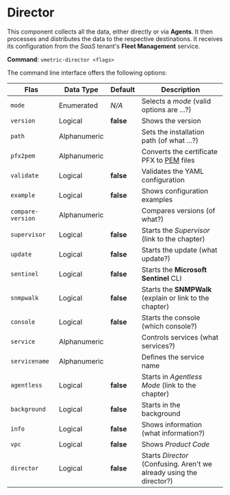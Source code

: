 # Director

This component collects all the data, either directly or via **Agents**. It then processes and distributes the data to the respective destinations. It receives its configuration from the _SaaS_ tenant's **Fleet Management** service.

**Command**: `vmetric-director <flags>`

The command line interface offers the following options:

|Flas|Data Type|Default|Description|
|---|---|---|---|
|`mode`|Enumerated|_N/A_|Selects a _mode_ (valid options are ...?)|
|`version`|Logical|**false**|Shows the version|
|`path`|Alphanumeric||Sets the installation path (of what ...?)|
|`pfx2pem`|Alphanumeric||Converts the certificate PFX to [PEM](../../ref/pem.md) files|
|`validate`|Logical|**false**|Validates the YAML configuration|
|`example`|Logical|**false**|Shows configuration examples|
|`compare-version`|Alphanumeric||Compares versions (of what?)|
|`supervisor`|Logical|**false**|Starts the _Supervisor_ (link to the chapter)|
|`update`|Logical|**false**|Starts the update (what update?)|
|`sentinel`|Logical|**false**|Starts the **Microsoft Sentinel** CLI|
|`snmpwalk`|Logical|**false**|Starts the **SNMPWalk** (explain or link to the chapter)|
|`console`|Logical|**false**|Starts the console (which console?)|
|`service`|Alphanumeric||Controls services (what services?)|
|`servicename`|Alphanumeric||Defines the service name|
|`agentless`|Logical|**false**|Starts in _Agentless Mode_ (link to the chapter)|
|`background`|Logical|**false**|Starts in the background|
|`info`|Logical|**false**|Shows information (what information?)|
|`vpc`|Logical|**false**|Shows _Product Code_|
|`director`|Logical|**false**|Starts _Director_ (Confusing. Aren't we already using the director?)|
